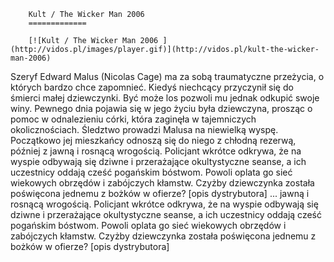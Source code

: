 
        Kult / The Wicker Man 2006 
        =============
        
        [![Kult / The Wicker Man 2006 ](http://vidos.pl/images/player.gif)](http://vidos.pl/kult-the-wicker-man-2006)
        
        
 Szeryf Edward Malus (Nicolas Cage) ma za sobą traumatyczne przeżycia, o których bardzo chce zapomnieć. Kiedyś niechcący przyczynił się do śmierci małej dziewczynki. Być może los pozwoli mu jednak odkupić swoje winy. Pewnego dnia pojawia się w jego życiu była dziewczyna, prosząc o pomoc w odnalezieniu córki, która zaginęła w tajemniczych okolicznościach. Śledztwo prowadzi Malusa na niewielką wyspę. Początkowo jej mieszkańcy odnoszą się do niego z chłodną rezerwą, później z jawną i rosnącą wrogością. Policjant wkrótce odkrywa, że na wyspie odbywają się dziwne i przerażające okultystyczne seanse, a ich uczestnicy oddają cześć pogańskim bóstwom. Powoli oplata go sieć wiekowych obrzędów i zabójczych kłamstw. Czyżby dziewczynka została poświęcona jednemu z bożków w ofierze? [opis dystrybutora]  ... jawną i rosnącą wrogością. Policjant wkrótce odkrywa, że na wyspie odbywają się dziwne i przerażające okultystyczne seanse, a ich uczestnicy oddają cześć pogańskim bóstwom. Powoli oplata go sieć wiekowych obrzędów i zabójczych kłamstw. Czyżby dziewczynka została poświęcona jednemu z bożków w ofierze? [opis dystrybutora]
    